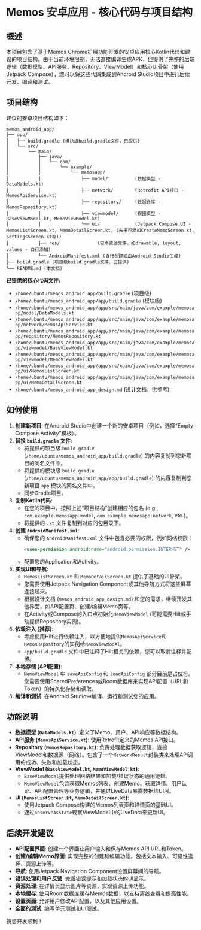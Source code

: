 # Memos 安卓应用 - 核心代码与项目结构

## 概述

本项目包含了基于Memos Chrome扩展功能开发的安卓应用核心Kotlin代码和建议的项目结构。由于当前环境限制，无法直接编译生成APK，但提供了完整的后端逻辑（数据模型、API服务、Repository、ViewModel）和核心UI骨架（使用Jetpack Compose），您可以将这些代码集成到Android Studio项目中进行后续开发、编译和测试。

## 项目结构

建议的安卓项目结构如下：

```
memos_android_app/
├── app/
│   ├── build.gradle (模块级build.gradle文件，已提供)
│   └── src/
│       └── main/
│           ├── java/
│           │   └── com/
│           │       └── example/
│           │           └── memosapp/
│           │               ├── model/          (数据模型 - DataModels.kt)
│           │               ├── network/        (Retrofit API接口 - MemosApiService.kt)
│           │               ├── repository/     (数据仓库 - MemosRepository.kt)
│           │               ├── viewmodel/      (视图模型 - BaseViewModel.kt, MemoViewModel.kt)
│           │               └── ui/             (Jetpack Compose UI - MemosListScreen.kt, MemoDetailScreen.kt, (未来可添加CreateMemoScreen.kt, SettingsScreen.kt等))
│           ├── res/              (安卓资源文件，如drawable, layout, values - 自行添加)
│           └── AndroidManifest.xml (自行创建或由Android Studio生成)
├── build.gradle (项目级build.gradle文件，已提供)
└── README.md (本文档)
```

**已提供的核心代码文件:**

*   `/home/ubuntu/memos_android_app/build.gradle` (项目级)
*   `/home/ubuntu/memos_android_app/app/build.gradle` (模块级)
*   `/home/ubuntu/memos_android_app/app/src/main/java/com/example/memosapp/model/DataModels.kt`
*   `/home/ubuntu/memos_android_app/app/src/main/java/com/example/memosapp/network/MemosApiService.kt`
*   `/home/ubuntu/memos_android_app/app/src/main/java/com/example/memosapp/repository/MemosRepository.kt`
*   `/home/ubuntu/memos_android_app/app/src/main/java/com/example/memosapp/viewmodel/BaseViewModel.kt`
*   `/home/ubuntu/memos_android_app/app/src/main/java/com/example/memosapp/viewmodel/MemoViewModel.kt`
*   `/home/ubuntu/memos_android_app/app/src/main/java/com/example/memosapp/ui/MemosListScreen.kt`
*   `/home/ubuntu/memos_android_app/app/src/main/java/com/example/memosapp/ui/MemoDetailScreen.kt`
*   `/home/ubuntu/memos_android_app_design.md` (设计文档，供参考)

## 如何使用

1.  **创建新项目**: 在Android Studio中创建一个新的安卓项目（例如，选择“Empty Compose Activity”模板）。
2.  **替换 `build.gradle` 文件**: 
    *   将提供的项目级 `build.gradle` (`/home/ubuntu/memos_android_app/build.gradle`) 的内容复制到您新项目的同名文件中。
    *   将提供的模块级 `build.gradle` (`/home/ubuntu/memos_android_app/app/build.gradle`) 的内容复制到您新项目 `app` 模块的同名文件中。
    *   同步Gradle项目。
3.  **复制Kotlin代码**: 
    *   在您的项目中，按照上述“项目结构”创建相应的包名 (e.g., `com.example.memosapp.model`, `com.example.memosapp.network`, etc.)。
    *   将提供的 `.kt` 文件复制到对应的包目录下。
4.  **创建 `AndroidManifest.xml`**: 
    *   确保您的 `AndroidManifest.xml` 文件中包含必要的权限，例如网络权限：
        ```xml
        <uses-permission android:name="android.permission.INTERNET" />
        ```
    *   配置您的Application和Activity。
5.  **实现UI和导航**: 
    *   `MemosListScreen.kt` 和 `MemoDetailScreen.kt` 提供了基础的UI骨架。
    *   您需要使用Jetpack Navigation Component或其他导航方式将这些屏幕连接起来。
    *   根据设计文档 (`memos_android_app_design.md`) 和您的需求，继续开发其他界面，如API配置页、创建/编辑Memo页等。
    *   在Activity或Compose的入口点初始化`MemoViewModel` (可能需要Hilt或手动提供Repository实例)。
6.  **依赖注入 (推荐)**: 
    *   考虑使用Hilt进行依赖注入，以方便地提供`MemosApiService`和`MemosRepository`的实例给`MemoViewModel`。
    *   `app/build.gradle` 文件中已注释了Hilt相关的依赖，您可以取消注释并配置。
7.  **本地存储 (API配置)**:
    *   `MemoViewModel` 中 `saveApiConfig` 和 `loadApiConfig` 部分目前是占位符。您需要使用SharedPreferences或Room数据库来实现API配置（URL和Token）的持久化存储和读取。
8.  **编译和测试**: 在Android Studio中编译、运行和测试您的应用。

## 功能说明

*   **数据模型 (`DataModels.kt`)**: 定义了Memo、用户、API响应等数据结构。
*   **API服务 (`MemosApiService.kt`)**: 使用Retrofit定义的Memos API接口。
*   **Repository (`MemosRepository.kt`)**: 负责处理数据获取逻辑，连接ViewModel和数据源（网络）。包含了一个`NetworkResult`封装类来处理API调用的成功、失败和加载状态。
*   **ViewModel (`BaseViewModel.kt`, `MemoViewModel.kt`)**: 
    *   `BaseViewModel`提供处理网络结果和加载/错误状态的通用逻辑。
    *   `MemoViewModel`包含获取Memos列表、创建Memo、获取详情、用户认证、API配置管理等业务逻辑，并通过LiveData暴露数据给UI层。
*   **UI (`MemosListScreen.kt`, `MemoDetailScreen.kt`)**: 
    *   使用Jetpack Compose构建的Memos列表页和详情页的基础UI。
    *   通过`observeAsState`观察ViewModel中的LiveData来更新UI。

## 后续开发建议

*   **API配置界面**: 创建一个界面让用户输入和保存Memos API URL和Token。
*   **创建/编辑Memo界面**: 实现完整的创建和编辑功能，包括文本输入、可见性选择、资源上传等。
*   **导航**: 使用Jetpack Navigation Component设置屏幕间的导航。
*   **错误处理和用户反馈**: 完善错误提示和加载状态的UI显示。
*   **资源处理**: 在详情页显示图片等资源，实现资源上传功能。
*   **本地缓存**: 使用Room数据库缓存Memos数据，以支持离线查看和提高性能。
*   **设置页面**: 允许用户修改API配置，以及其他应用设置。
*   **全面的测试**: 编写单元测试和UI测试。

祝您开发顺利！

